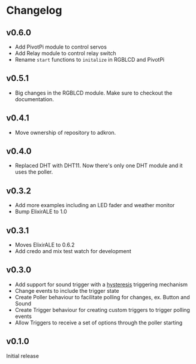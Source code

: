 # Changelog

## v0.6.0

* Add PivotPi module to control servos
* Add Relay module to control relay switch
* Rename `start` functions to `initalize` in RGBLCD and PivotPi

## v0.5.1

* Big changes in the RGBLCD module. Make sure to checkout the
  documentation.

## v0.4.1

* Move ownership of repository to adkron.

## v0.4.0

* Replaced DHT with DHT11. Now there's only one DHT module and it uses
  the poller.

## v0.3.2

* Add more examples including an LED fader and weather monitor
* Bump ElixirALE to 1.0

## v0.3.1

* Moves ElixirALE to 0.6.2
* Add credo and mix test watch for development

## v0.3.0

* Add support for sound trigger with a [hysteresis][hysteresis] triggering
  mechanism
* Change events to include the trigger state
* Create Poller behaviour to facilitate polling for changes, ex. Button and
  Sound
* Create Trigger behaviour for creating custom triggers to trigger polling
  events
* Allow Triggers to receive a set of options through the poller starting

[hysteresis]: https://en.wikipedia.org/wiki/Hysteresis

## v0.1.0

Initial release
